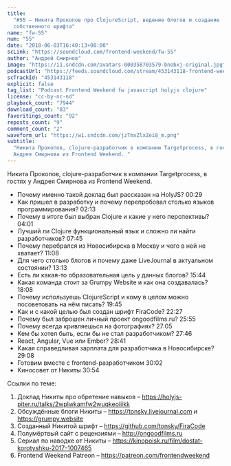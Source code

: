```yaml
---
title:
  "#55 – Никита Прокопов про ClojureScript, ведение блогов и создание
  собственного шрифта"
name: "fw-55"
num: "55"
date: "2018-06-03T16:40:13+00:00"
scLink: "https://soundcloud.com/frontend-weekend/fw-55"
author: "Андрей Смирнов"
image: "https://i1.sndcdn.com/avatars-000358703579-bnobxj-original.jpg"
podcastUrl: "https://feeds.soundcloud.com/stream/453143118-frontend-weekend-fw-55.m4a"
scTrackId: "453143118"
explicit: false
tag_list: "Podcast Frontend Weekend fw javascript holyjs clojure"
license: "cc-by-nc-nd"
playback_count: "7944"
download_count: "83"
favoritings_count: "92"
reposts_count: "9"
comment_count: "2"
waveform_url: "https://w1.sndcdn.com/jzTmxZlxZei8_m.png"
subtitle:
  "Никита Прокопов, clojure-разработчик в компании Targetprocess, в гостях у
  Андрея Смирнова из Frontend Weekend. "
---
```


Никита Прокопов, clojure-разработчик в компании Targetprocess, в гостях у Андрея
Смирнова из Frontend Weekend.

- Почему именно такой доклад был рассказан на HolyJS?
  <timecode sec="29">00:29</timecode>
- Как пришел в разработку и почему перепробовал столько языков программирования?
  <timecode sec="133">02:13</timecode>
- Почему в итоге был выбран Clojure и какие у него перспективы?
  <timecode sec="241">04:01</timecode>
- Лучший ли Clojure функциональный язык и сложно ли найти разработчиков?
  <timecode sec="465">07:45</timecode>
- Почему перебрался из Новосибирска в Москву и чего в ней не хватает?
  <timecode sec="668">11:08</timecode>
- Для чего столько блогов и почему даже LiveJournal в актуальном состоянии?
  <timecode sec="793">13:13</timecode>
- Есть ли какая-то образовательная цель у данных блогов?
  <timecode sec="944">15:44</timecode>
- Какая команда стоит за Grumpy Website и как она создавалась?
  <timecode sec="1088">18:08</timecode>
- Почему используешь ClojureScript и кому в целом можно посоветовать на нём
  писать? <timecode sec="1185">19:45</timecode>
- Как и с какой целью был создан шрифт FiraCode?
  <timecode sec="1347">22:27</timecode>
- Почему был заброшен личный проект ongoodfilms.ru?
  <timecode sec="1555">25:55</timecode>
- Почему всегда кривляешься на фотографиях?
  <timecode sec="1625">27:05</timecode>
- Кем бы хотел быть, если бы не стал разработчиком?
  <timecode sec="1666">27:46</timecode>
- React, Angular, Vue или Ember? <timecode sec="1721">28:41</timecode>
- Какая справедливая зарплата для разработчика в Новосибирске?
  <timecode sec="1748">29:08</timecode>
- Готовим вместе с frontend-разработчиком <timecode sec="1802">30:02</timecode>
- Киносовет от Никиты <timecode sec="1854">30:54</timecode>

Ссылки по теме:

1. Доклад Никиты про обретение навыков –
   <https://holyjs-piter.ru/talks/2wplwkamfw2wuqkeoiiikk>
2. Обсуждённые блоги Никиты – <https://tonsky.livejournal.com> и
   <https://grumpy.website>
3. Созданный Никитой шрифт – <https://github.com/tonsky/FiraCode>
4. Полумёртвый сайт с рецензиями – <http://ongoodfilms.ru>
5. Сериал по наводке от Никиты –
   <https://kinopoisk.ru/film/dostat-korotyshku-2017-1007465>
6. Frontend Weekend Patreon – <https://patreon.com/frontendweekend>
